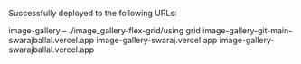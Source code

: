 Successfully deployed to the following URLs:

image-gallery – ./image_gallery-flex-grid/using grid
image-gallery-git-main-swarajballal.vercel.app
image-gallery-swaraj.vercel.app
image-gallery-swarajballal.vercel.app
